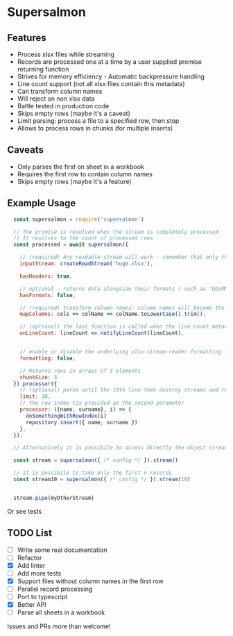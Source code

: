 # Supersalmon

## Features
* Process xlsx files while streaming
* Records are processed one at a time by a user supplied promise returning function
* Strives for memory efficiency - Automatic backpressure handling
* Line count support (not all xlsx files contain this metadata)
* Can transform column names
* Will reject on non xlsx data
* Battle tested in production code
* Skips empty rows (maybe it's a caveat)
* Limit parsing: process a file to a specified row, then stop
* Allows to process rows in chunks (for multiple inserts)

## Caveats
* Only parses the first on sheet in a workbook
* Requires the first row to contain column names
* Skips empty rows (maybe it's a feature)

## Example Usage

```javascript
  const supersalmon = require('supersalmon')

  // The promise is resolved when the stream is completely processed
  // It resolves to the count of processed rows
  const processed = await supersalmon({

    // (required) Any readable stream will work - remember that only the first sheet will be parsed
    inputStream: createReadStream('huge.xlsx'),

    hasHeaders: true,

    // optional - returns data alongside their formats ( such as 'DD/MM/YYYY' for dates) - see tests
    hasFormats: false,

    // (required) transform column names- column names will become the key names of the processed objects
    mapColumns: cols => colName => colName.toLowerCase().trim(),

    // (optional) the last function is called when the line count metadata is encountered in the stream
    onLineCount: lineCount => notifyLineCount(lineCount),


    // enable or disable the underlying xlsx-stream-reader formatting feature
    formatting: false,

    // Returns rows in arrays of 3 elements
    chunkSize: 3
  }).processor({
    // (optional) parse until the 10th line then destroy streams and return
    limit: 10,
    // the row index tis provided as the second parameter
    processor: ({name, surname}, i) => {
      doSomethingWithRowIndex(i)
      repository.insert({ name, surname })
    },
  });

  // Alternatively it is possibile to access directly the object stream

  const stream = supersalmon({ /* config */ }).stream()

  // it is possibile to take only the first n records
  const stream10 = supersalmon({ /* config */ }).stream(10)


  stream.pipe(myOtherStream)
```

Or see tests

## TODO List
- [ ] Write some real documentation
- [ ] Refactor
- [x] Add linter
- [ ] Add more tests
- [x] Support files without column names in the first row
- [ ] Parallel record processing
- [ ] Port to typescript
- [x] Better API
- [ ] Parse all sheets in a workbook

Issues and PRs more than welcome!